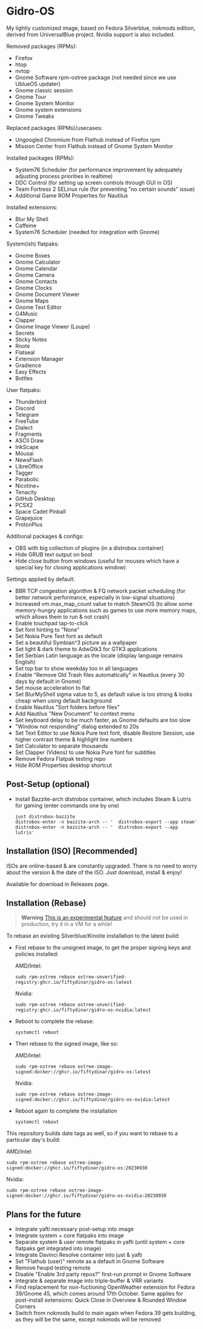 # Gidro-OS

My lightly customized image, based on Fedora Silverblue, nokmods edition, derived from UniversalBlue project. Nvidia support is also included.

Removed packages (RPMs):
- Firefox
- htop
- nvtop
- Gnome Software rpm-ostree package (not needed since we use UblueOS updater)
- Gnome classic session
- Gnome Tour
- Gnome System Monitor
- Gnome system extensions
- Gnome Tweaks

Replaced packages (RPMs)/usecases:
- Ungoogled Chromium from Flathub instead of Firefox rpm
- Mission Center from Flathub instead of Gnome System Monitor

Installed packages (RPMs):
- System76 Scheduler (for performance improvement by adequately adjusting process priorities in realtime)
- DDC Control (for setting up screen controls through GUI in OS)
- Team Fortress 2 SELinux rule (for preventing "no certain sounds" issue)
- Additional Game ROM Properties for Nautilus

Installed extensions:
- Blur My Shell
- Caffeine
- System76 Scheduler (needed for integration with Gnome)

System(ish) flatpaks:
- Gnome Boxes
- Gnome Calculator
- Gnome Calendar
- Gnome Camera
- Gnome Contacts
- Gnome Clocks
- Gnome Document Viewer
- Gnome Maps
- Gnome Text Editor
- G4Music
- Clapper
- Gnome Image Viewer (Loupe)
- Secrets
- Sticky Notes
- Rnote
- Flatseal
- Extension Manager
- Gradience
- Easy Effects
- Bottles

User flatpaks:
- Thunderbird
- Discord
- Telegram
- FreeTube
- Dialect
- Fragments
- ASCII Draw
- InkScape
- Mousai
- NewsFlash
- LibreOffice
- Tagger
- Parabolic
- Nicotine+
- Tenacity
- GitHub Desktop
- PCSX2
- Space Cadet Pinball
- Grapejuice
- ProtonPlus

Additional packages & configs:
- OBS with big collection of plugins (in a distrobox container)
- Hide GRUB text output on boot
- Hide close button from windows (useful for mouses which have a special key for closing applications window)

Settings applied by default:
- BBR TCP congestion algorithm & FQ network packet scheduling (for better network performance, especially in low-signal situations)
- Increased vm.max_map_count value to match SteamOS (to allow some memory-hungry applications such as games to use more memory maps, which allows them to run & not crash)
- Enable touchpad tap-to-click
- Set font hinting to "None"
- Set Nokia Pure Text font as default
- Set a beautiful Symbian^3 picture as a wallpaper
- Set light & dark theme to AdwGtk3 for GTK3 applications
- Set Serbian Latin language as the locale (display language remains English)
- Set top bar to show weekday too in all languages
- Enable "Remove Old Trash files automatically" in Nautilus (every 30 days by default in Gnome)
- Set mouse acceleration to flat 
- Set BlurMyShell sigma value to 5, as default value is too strong & looks cheap when using default background
- Enable Nautilus "Sort folders before files"
- Add Nautilus "New Document" to context menu
- Set keyboard delay to be much faster, as Gnome defaults are too slow
- "Window not responding" dialog extended to 20s
- Set Text Editor to use Nokia Pure text font, disable Restore Session, use higher contrast theme & highlight line numbers
- Set Calculator to separate thousands
- Set Clapper (Videos) to use Nokia Pure font for subtitles
- Remove Fedora Flatpak testing repo
- Hide ROM Properties desktop shortcut

## Post-Setup (optional)
- Install Bazzite-arch distrobox container, which includes Steam & Lutris for gaming (enter commands one by one)
  ```
  just distrobox-bazzite
  distrobox-enter -n bazzite-arch -- '  distrobox-export --app steam'
  distrobox-enter -n bazzite-arch -- '  distrobox-export --app lutris'
  ```
  
## Installation (ISO) [Recommended]

ISOs are online-based & are constantly upgraded. There is no need to worry about the version & the date of the ISO.
Just download, install & enjoy!

Available for download in Releases page.

## Installation (Rebase)

> **Warning**
> [This is an experimental feature](https://www.fedoraproject.org/wiki/Changes/OstreeNativeContainerStable) and should not be used in production, try it in a VM for a while!

To rebase an existing Silverblue/Kinoite installation to the latest build:

- First rebase to the unsigned image, to get the proper signing keys and policies installed:

  AMD/Intel:
  ```
  sudo rpm-ostree rebase ostree-unverified-registry:ghcr.io/fiftydinar/gidro-os:latest
  ```
  Nvidia:
  ```
  sudo rpm-ostree rebase ostree-unverified-registry:ghcr.io/fiftydinar/gidro-os-nvidia:latest
  ```
- Reboot to complete the rebase:
  ```
  systemctl reboot
  ```
- Then rebase to the signed image, like so:

  AMD/Intel:
  ```
  sudo rpm-ostree rebase ostree-image-signed:docker://ghcr.io/fiftydinar/gidro-os:latest
  ```
  Nvidia:
  ```
  sudo rpm-ostree rebase ostree-image-signed:docker://ghcr.io/fiftydinar/gidro-os-nvidia:latest
  ```
- Reboot again to complete the installation
  ```
  systemctl reboot
  ```

This repository builds date tags as well, so if you want to rebase to a particular day's build:

AMD/Intel:
```
sudo rpm-ostree rebase ostree-image-signed:docker://ghcr.io/fiftydinar/gidro-os:20230930
```
Nvidia:
```
sudo rpm-ostree rebase ostree-image-signed:docker://ghcr.io/fiftydinar/gidro-os-nvidia:20230930
```

## Plans for the future
- Integrate yafti necessary post-setup into image
- Integrate system + core flatpaks into image
- Separate system & user remote flatpaks in yafti (until system + core flatpaks get integrated into image)
- Integrate Davinci Resolve container into just & yafti
- Set "Flathub (user)" remote as a default in Gnome Software
- Remove fwupd testing remote
- Disable "Enable 3rd party repos?" first-run prompt in Gnome Software
- Integrate & separate image into triple-buffer & VRR variants
- Find replacement for non-fuctioning OpenWeather extension for Fedora 39/Gnome 45, which comes around 17th October. Same applies for post-install extensions: Quick Close in Overview & Rounded Window Corners
- Switch from nokmods build to main again when Fedora 39 gets building, as they will be the same, except nokmods will be removed
